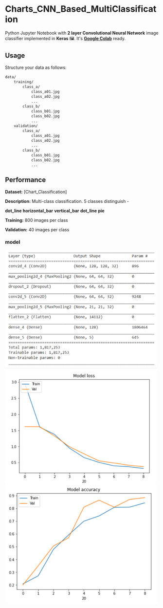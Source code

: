 # Charts_CNN_Based_MultiClassification

Python Jupyter Notebook with **2 layer Convolutional Neural Network** image classifier implemented in **Keras** 🖼️. It's **[Google Colab](https://colab.research.google.com/)** ready.

## Usage

Structure your data as follows:

	data/
		training/
			class_a/
				class_a01.jpg
				class_a02.jpg
				...
			class_b/
				class_b01.jpg
				class_b02.jpg
				...
		validation/
			class_a/
				class_a01.jpg
				class_a02.jpg
				...
			class_b/
				class_b01.jpg
				class_b02.jpg
				...

## Performance

**Dataset:** [Chart_Classification]

**Description:** Multi-class classification. 5 classes distinguish - 
    
**dot_line**  **horizontal_bar** **vertical_bar** **dot_line** **pie**

**Training:**  800 images per class

**Validation:** 40 images per class

### model

<img src="model and plots/model.png" width="500">

<br>

<img src="model and plots/model loss.png" width="500">

<br>

<img src ="model and plots/model accuracy.png" width="500">





